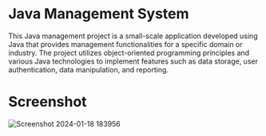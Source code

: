 # Java Management System
This Java management project is a small-scale application developed using Java that provides management functionalities for a specific domain or industry. The project utilizes object-oriented programming principles and various Java technologies to implement features such as data storage, user authentication, data manipulation, and reporting.

# Screenshot
![Screenshot 2024-01-18 183956](https://github.com/arpitgoswami/java-app/assets/71710858/43a61e02-605f-4123-bb4a-278cfc28b4c0)
